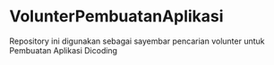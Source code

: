 # VolunterPembuatanAplikasi
Repository ini digunakan sebagai sayembar pencarian volunter untuk Pembuatan Aplikasi Dicoding
